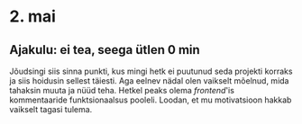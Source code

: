 # 2. mai
## Ajakulu: ei tea, seega ütlen 0 min
Jõudsingi siis sinna punkti, kus mingi hetk ei puutunud seda projekti korraks ja siis hoidusin sellest täiesti. Aga eelnev nädal olen vaikselt mõelnud, mida tahaksin muuta ja nüüd teha. Hetkel peaks olema *frontend*'is kommentaaride funktsionaalsus pooleli. Loodan, et mu motivatsioon hakkab vaikselt tagasi tulema.